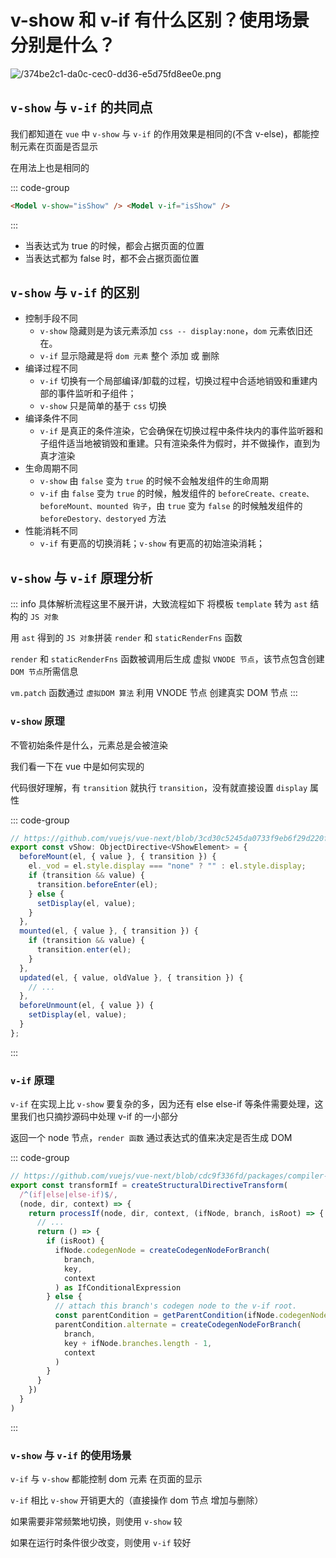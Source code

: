 # v-show 和 v-if 有什么区别？使用场景分别是什么？

<article-info/>

![/374be2c1-da0c-cec0-dd36-e5d75fd8ee0e.png](/374be2c1-da0c-cec0-dd36-e5d75fd8ee0e.png)

## `v-show` 与 `v-if` 的共同点

我们都知道在 `vue` 中 `v-show` 与 `v-if` 的作用效果是相同的(不含 v-else)，都能控制元素在页面是否显示

在用法上也是相同的

::: code-group

```html
<Model v-show="isShow" /> <Model v-if="isShow" />
```

:::

- 当表达式为 true 的时候，都会占据页面的位置
- 当表达式都为 false 时，都不会占据页面位置

## `v-show` 与 `v-if` 的区别

- 控制手段不同
  - `v-show` 隐藏则是为该元素添加 `css -- display:none`，`dom` 元素依旧还在。
  - `v-if` 显示隐藏是将 `dom 元素` 整个 添加 或 删除
- 编译过程不同
  - `v-if` 切换有一个局部编译/卸载的过程，切换过程中合适地销毁和重建内部的事件监听和子组件；
  - `v-show` 只是简单的基于 `css` 切换
- 编译条件不同
  - `v-if` 是真正的条件渲染，它会确保在切换过程中条件块内的事件监听器和子组件适当地被销毁和重建。只有渲染条件为假时，并不做操作，直到为真才渲染
- 生命周期不同
  - `v-show` 由 `false` 变为 `true` 的时候不会触发组件的生命周期
  - `v-if` 由 `false` 变为 `true` 的时候，触发组件的 `beforeCreate、create、beforeMount、mounted 钩子`，由 `true` 变为 `false` 的时候触发组件的 `beforeDestory、destoryed` 方法
- 性能消耗不同
  - `v-if` 有更高的切换消耗；`v-show` 有更高的初始渲染消耗；

## `v-show` 与 `v-if` 原理分析

::: info 具体解析流程这里不展开讲，大致流程如下
将模板 `template` 转为 `ast` 结构的 `JS 对象`

用 `ast` 得到的 `JS 对象`拼装 `render` 和 `staticRenderFns` 函数

`render` 和 `staticRenderFns` 函数被调用后生成 虚拟 `VNODE 节点`，该节点包含创建 `DOM 节点`所需信息

`vm.patch` 函数通过 `虚拟DOM 算法` 利用 VNODE 节点 创建真实 DOM 节点
:::

### `v-show` 原理

不管初始条件是什么，元素总是会被渲染

我们看一下在 vue 中是如何实现的

代码很好理解，有 `transition` 就执行 `transition`，没有就直接设置 `display` 属性

::: code-group

```js
// https://github.com/vuejs/vue-next/blob/3cd30c5245da0733f9eb6f29d220f39c46518162/packages/runtime-dom/src/directives/vShow.ts
export const vShow: ObjectDirective<VShowElement> = {
  beforeMount(el, { value }, { transition }) {
    el._vod = el.style.display === "none" ? "" : el.style.display;
    if (transition && value) {
      transition.beforeEnter(el);
    } else {
      setDisplay(el, value);
    }
  },
  mounted(el, { value }, { transition }) {
    if (transition && value) {
      transition.enter(el);
    }
  },
  updated(el, { value, oldValue }, { transition }) {
    // ...
  },
  beforeUnmount(el, { value }) {
    setDisplay(el, value);
  }
};
```

:::

### `v-if` 原理

`v-if` 在实现上比 `v-show` 要复杂的多，因为还有 else else-if 等条件需要处理，这里我们也只摘抄源码中处理 v-if 的一小部分

返回一个 node 节点，`render 函数` 通过表达式的值来决定是否生成 DOM

::: code-group

```js
// https://github.com/vuejs/vue-next/blob/cdc9f336fd/packages/compiler-core/src/transforms/vIf.ts
export const transformIf = createStructuralDirectiveTransform(
  /^(if|else|else-if)$/,
  (node, dir, context) => {
    return processIf(node, dir, context, (ifNode, branch, isRoot) => {
      // ...
      return () => {
        if (isRoot) {
          ifNode.codegenNode = createCodegenNodeForBranch(
            branch,
            key,
            context
          ) as IfConditionalExpression
        } else {
          // attach this branch's codegen node to the v-if root.
          const parentCondition = getParentCondition(ifNode.codegenNode!)
          parentCondition.alternate = createCodegenNodeForBranch(
            branch,
            key + ifNode.branches.length - 1,
            context
          )
        }
      }
    })
  }
)
```

:::

### `v-show` 与 `v-if` 的使用场景

`v-if` 与 `v-show` 都能控制 dom 元素 在页面的显示

`v-if` 相比 `v-show` 开销更大的（直接操作 dom 节点 增加与删除）

如果需要非常频繁地切换，则使用 `v-show` 较

如果在运行时条件很少改变，则使用 `v-if` 较好
